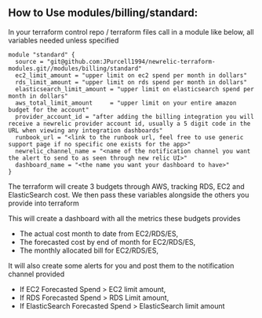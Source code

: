 ## How to Use modules/billing/standard:


In your terraform control repo / terraform files call in a module like below, all variables needed unless specified

```
module "standard" {
  source = "git@github.com:JPurcell1994/newrelic-terraform-modules.git//modules/billing/standard"
  ec2_limit_amount = "upper limit on ec2 spend per month in dollars"
  rds_limit_amount = "upper limit on rds spend per month in dollars"
  elasticsearch_limit_amount = "upper limit on elasticsearch spend per month in dollars"
  aws_total_limit_amount     = "upper limit on your entire amazon budget for the account"
  provider_account_id = "after adding the billing integration you will receive a newrelic provider account id, usually a 5 digit code in the URL when viewing any integration dashboards"
  runbook_url = "<link to the runbook url, feel free to use generic support page if no specific one exists for the app>"
  newrelic_channel_name = "<name of the notification channel you want the alert to send to as seen through new relic UI>"
  dashboard_name = "<the name you want your dashboard to have>"
}
```
The terraform will create 3 budgets through AWS, tracking RDS, EC2 and ElasticSearch cost. We then pass these variables alongside the others you provide into terraform

This will create a dashboard with all the metrics these budgets provides

- The actual cost month to date from EC2/RDS/ES, 
- The forecasted cost by end of month for EC2/RDS/ES, 
- The monthly allocated bill for EC2/RDS/ES, 

It will also create some alerts for you and post them to the notification channel provided

- If EC2 Forecasted Spend > EC2 limit amount,
- If RDS Forecasted Spend > RDS Limit amount,
- If ElasticSearch Forecasted Spend > ElasticSearch limit amount

